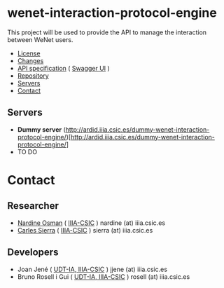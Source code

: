 # wenet-interaction-protocol-engine

This project will be used to provide the API to manage the interaction between WeNet users.

 - [License](LICENSE)
 - [Changes](CHANGELOG)
 - [API specification](https://bitbucket.org/wenet/wenet-components-documentation/src/master/sources/wenet-interaction_protocol_engine-openapi.yaml) ( [Swagger UI](http://swagger.u-hopper.com/?url=https://bitbucket.org/wenet/wenet-components-documentation/raw/master/sources/wenet-interaction_protocol_engine-openapi.yaml) )
 - [Repository](https://rosell@bitbucket.org/wenet/wenet-interaction-protocol-engine.git)
 - [Servers](#servers)
 - [Contact](#contact)

## Servers

  - **Dummy server** (http://ardid.iiia.csic.es/dummy-wenet-interaction-protocol-engine/)[http://ardid.iiia.csic.es/dummy-wenet-interaction-protocol-engine/]
  - TO DO



# Contact

## Researcher

 - [Nardine Osman](http://www.iiia.csic.es/~nardine/) ( [IIIA-CSIC](http://www.iiia.csic.es) ) nardine (at) iiia.csic.es
 - [Carles Sierra](http://www.iiia.csic.es/~sierra/) ( [IIIA-CSIC](http://www.iiia.csic.es) ) sierra (at) iiia.csic.es

## Developers

 - Joan Jené ( [UDT-IA, IIIA-CSIC](http://www.iiia.csic.es) ) jjene (at) iiia.csic.es
 - Bruno Rosell i Gui ( [UDT-IA, IIIA-CSIC](http://www.iiia.csic.es) ) rosell (at) iiia.csic.es
